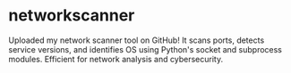 # networkscanner
Uploaded my network scanner tool on GitHub! It scans ports, detects service versions, and identifies OS using Python's socket and subprocess modules. Efficient for network analysis and cybersecurity.
